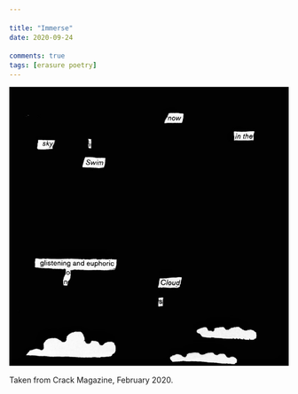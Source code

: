 ```yaml
---

title: "Immerse"
date: 2020-09-24

comments: true
tags: [erasure poetry]
---
```

<img src="/assets/images/articles/immerse.jpeg" class="responsive"><br>

Taken from Crack Magazine, February 2020.
